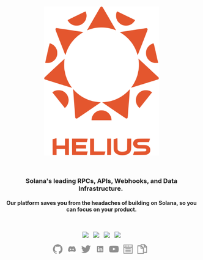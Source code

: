 <br>

<p align="center"><img width="300" src="/img/HeliusLogo.png" alt="Helius Logo"></p>

<br>

<h3 align="center">Solana's leading RPCs, APIs, Webhooks, and Data Infrastructure.&nbsp;</h3>
<h4 align="center">Our platform saves you from the headaches of building on Solana, so you can focus on your product.</h4>

<br>

<p align="center">
	<a href="https://discord.gg/f4TzaP9aj6"><img src="https://img.shields.io/discord/992616840251584633?label=Discord&style=flat-square&color=5a66f6"></a>
	&nbsp;
	<a href="https://twitter.com/heliuslabs"><img src="https://img.shields.io/badge/Twitter-Follow_us-1d9bf0.svg?style=flat-square"></a>
	&nbsp;
	<a href="https://www.linkedin.com/company/heliusapi/"><img src="https://img.shields.io/badge/Linkedin-Connect_with_us-0a66c2.svg?style=flat-square"></a>
	&nbsp;
	<a href="mailto:info@helius.xyz"><img src="https://img.shields.io/badge/Email-Get_in_contact-blue?style=flat-square"></a>
</p>

<p align="center">
	<a href="https://github.com/helius-labs"><img height="25" src="/img/social/github.svg" alt="Github"></a>
	&nbsp;
	<a href="https://discord.gg/f4TzaP9aj6"><img height="25" src="/img/social/discord.svg" alt="Discord"></a>
	&nbsp;
	<a href="https://twitter.com/heliuslabs"><img height="25" src="/img/social/twitter.svg" alt="Twitter"></a>
	&nbsp;
	<a href="https://www.linkedin.com/company/heliusapi/"><img height="25" src="/img/social/linkedin.svg" alt="LinkedIn"></a>
	&nbsp;
	<a href="https://www.youtube.com/@helius_labs"><img height="25" src="/img/social/youtube.svg" alt="Youtube"></a>
	&nbsp;
	<a href="https://www.helius.dev/blog"><img height="25" src="/img/social/blog.svg" alt="Blog"></a>
	&nbsp;
	<a href="https://docs.helius.xyz/welcome/what-is-helius"><img height="25" src="/img/social/docs.svg" alt="Docs"></a>
	&nbsp;
</p>

